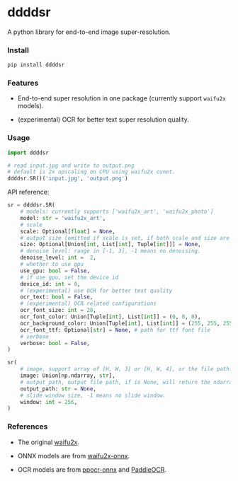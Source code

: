 # ddddsr

A python library for end-to-end image super-resolution.

### Install

```bash
pip install ddddsr
```

### Features

* End-to-end super resolution in one package (currently support `waifu2x` models).

* (experimental) OCR for better text super resolution quality.

### Usage

```python
import ddddsr

# read input.jpg and write to output.png
# default is 2x upscaling on CPU using waifu2x cunet.
ddddsr.SR()('input.jpg', 'output.png')
```

API reference:

```python
sr = ddddsr.SR( 
    # models: currently supports ['waifu2x_art', 'waifu2x_photo']
    model: str = 'waifu2x_art', 
    # scale
    scale: Optional[float] = None, 
    # output size (omitted if scale is set, if both scale and size are None, use scale = 2)
    size: Optional[Union[int, List[int], Tuple[int]]] = None, 
    # denoise level: range in [-1, 3], -1 means no denoising.
    denoise_level: int =  2, 
    # whether to use gpu
    use_gpu: bool = False, 
    # if use gpu, set the device id
    device_id: int = 0,
    # (experimental) use OCR for better text quality
    ocr_text: bool = False,
    # (experimental) OCR related configurations
    ocr_font_size: int = 28,
    ocr_font_color: Union[Tuple[int], List[int]] = (0, 0, 0),
    ocr_background_color: Union[Tuple[int], List[int]] = (255, 255, 255),
    ocr_font_ttf: Optional[str] = None, # path for ttf font file
    # verbose 
    verbose: bool = False,
)

sr(
    # image, support array of [H, W, 3] or [H, W, 4], or the file path.
    image: Union[np.ndarray, str],
    # output_path, output file path, if is None, will return the ndarray.
    output_path: str = None,
    # slide window size, -1 means no slide window.
    window: int = 256,
)
```



### References
* The original [waifu2x](https://github.com/nagadomi/waifu2x).

* ONNX models are from [waifu2x-onnx](https://github.com/tcyrus/waifu2x-onnx).

* OCR models are from [ppocr-onnx](https://github.com/triwinds/ppocr-onnx) and [PaddleOCR](https://github.com/PaddlePaddle/PaddleOCR).

  